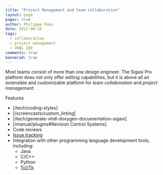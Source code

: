 ```yaml
---
title: "Project Management and team collaboration"
layout: page 
pager: true
author: Philippe Faes
date: 2012-08-25
tags: 
  - collaboration
  - project management
  - VHDL IDE
comments: true
bannerad: true
---
```


Most teams consist of more than one design engineer. The Sigasi Pro platform does not only offer editing capabilities, but it is above all an extensible and customizable platform for _team collaboration_ and _project management_.   

Features

* [/tech/coding-styles]
* [/screencasts/custom_linting]
* [/tech/generate-vhdl-doxygen-documentation-sigasi]
* [/manual/plugins#Revision Control Systems]
* Code reviews
* [Issue tracking](http://wiki.eclipse.org/Mylyn)
* Integration with other programming language development tools, including:
	* Java
	* C/C++
	* Python
	* [Tcl/Tk](/tech/eclipse_tcl_support_in_sigasi.html)